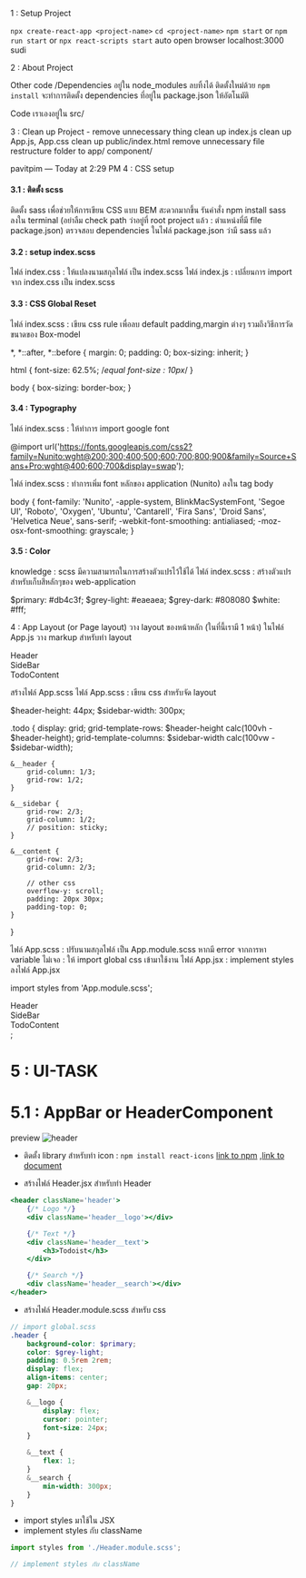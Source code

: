 1 : Setup Project

`npx create-react-app <project-name>`
`cd <project-name>`
`npm start` or `npm run start` or `npx react-scripts start`
auto open browser localhost:3000
sudi

2 : About Project

Other code /Dependencies อยู่ใน node_modules
    ลบทิ้งได้
    ติดตั้งใหม่ด้วย `npm install` จะทำการติดตั้ง dependencies ที่อยู่ใน package.json ให้อัตโนมัติ

Code เราเองอยู่ใน src/


3 : Clean up Project - remove unnecessary thing
clean up index.js
clean up App.js, App.css
clean up public/index.html
remove unnecessary file
restructure folder to app/ component/

pavitpim — Today at 2:29 PM
4 : CSS setup
#### 3.1 : ติดตั้ง scss

ติดตั้ง sass เพื่อช่วยให้การเขียน CSS แบบ BEM สะดวกมากขึ้น
รันคำสั่ง npm install sass ลงใน terminal (อย่าลืม check path ว่าอยู่ที่ root project แล้ว : ตำแหน่งที่มี file package.json)
ตรวจสอบ dependencies ในไฟล์ package.json ว่ามี sass แล้ว

#### 3.2 : setup index.scss

ไฟล์ index.css : ให้แปลงนามสกุลไฟล์ เป็น index.scss
ไฟล์ index.js : เปลี่ยนการ import จาก index.css เป็น index.scss

#### 3.3 : CSS Global Reset

ไฟล์ index.scss : เขียน css rule เพื่อลบ default padding,margin ต่างๆ รวมถึงวิธีการวัดขนาดของ Box-model

*,
*::after,
*::before {
    margin: 0;
    padding: 0;
    box-sizing: inherit;
}

html {
    font-size: 62.5%; /*equal font-size : 10px*/
}

body {
    box-sizing: border-box;
}


#### 3.4 : Typography

ไฟล์ index.scss : ให้ทำการ import google font

@import url('https://fonts.googleapis.com/css2?family=Nunito:wght@200;300;400;500;600;700;800;900&family=Source+Sans+Pro:wght@400;600;700&display=swap');


ไฟล์ index.scss : ทำการเพิ่ม font หลักของ application (Nunito) ลงใน tag body

body {
    font-family: 'Nunito', -apple-system, BlinkMacSystemFont, 'Segoe UI', 'Roboto', 'Oxygen', 'Ubuntu',
        'Cantarell', 'Fira Sans', 'Droid Sans', 'Helvetica Neue', sans-serif;
    -webkit-font-smoothing: antialiased;
    -moz-osx-font-smoothing: grayscale;
}


#### 3.5 : Color

knowledge : scss มีความสามารถในการสร้างตัวแปรไว้ใช้ได้
ไฟล์ index.scss : สร้างตัวแปรสำหรับเก็บสีหลักๆของ web-application

$primary: #db4c3f;
$grey-light: #eaeaea;
$grey-dark: #808080
$white: #fff;


4 : App Layout (or Page layout)
วาง layout ของหน้าหลัก (ในที่นี้เรามี 1 หน้า)
ในไฟล์ App.js วาง markup สำหรับทำ layout

   <div className='todo'>
        <div className="todo__header">Header</div>
        <div className="todo__sidebar">SideBar</div>
        <div classNAme="todo_content">TodoContent</div>
    </div>


สร้างไฟล์ App.scss
ไฟล์ App.scss : เขียน css สำหรับจัด layout

$header-height: 44px;
$sidebar-width: 300px;

.todo {
    display: grid;
    grid-template-rows: $header-height calc(100vh - $header-height);
    grid-template-columns: $sidebar-width calc(100vw - $sidebar-width);

    &__header {
        grid-column: 1/3;
        grid-row: 1/2;
    }

    &__sidebar {
        grid-row: 2/3;
        grid-column: 1/2;
        // position: sticky;
    }

    &__content {
        grid-row: 2/3;
        grid-column: 2/3;

        // other css
        overflow-y: scroll;
        padding: 20px 30px;
        padding-top: 0;
    }
}


ไฟล์ App.scss : ปรับนามสกุลไฟล์ เป็น App.module.scss
หากมี error จากการหา variable ไม่เจอ : ให้ import global css เข้ามาใช้งาน
ไฟล์ App.jsx : implement styles ลงไฟล์ App.jsx

import styles from 'App.module.scss';

<div className={styles.todo}>
    <div className={styles.todo__header}>Header</div>
    <div className={styles.todo__sidebar}>SideBar</div>
    <div classNAme={styles.todo__content}>TodoContent</div>
</div>;

# 5 : UI-TASK

# 5.1 : AppBar or HeaderComponent

preview
![header](./images/header.png)

-   ติดตั้ง library สำหรับทำ icon : `npm install react-icons` [link to npm](https://www.npmjs.com/package/react-icons) ,[link to document](https://react-icons.github.io/react-icons/)

-   สร้างไฟล์ Header.jsx สำหรับทำ Header

```jsx
<header className='header'>
    {/* Logo */}
    <div className='header__logo'></div>

    {/* Text */}
    <div className='header__text'>
        <h3>Todoist</h3>
    </div>

    {/* Search */}
    <div className='header__search'></div>
</header>
```

-   สร้างไฟล์ Header.module.scss สำหรับ css

```scss
// import global.scss
.header {
    background-color: $primary;
    color: $grey-light;
    padding: 0.5rem 2rem;
    display: flex;
    align-items: center;
    gap: 20px;

    &__logo {
        display: flex;
        cursor: pointer;
        font-size: 24px;
    }

    &__text {
        flex: 1;
    }
    &__search {
        min-width: 300px;
    }
}
```

-   import styles มาใช้ใน JSX
-   implement styles กับ className

```jsx
import styles from './Header.module.scss';

// implement styles กับ className
```